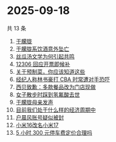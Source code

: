 # 2025-09-18

共 13 条

<!-- BEGIN -->
<!-- 最后更新时间 Thu Sep 18 2025 01:17:23 GMT+0800 (China Standard Time) -->

1. [于朦胧](https://www.zhihu.com/search?q=%E4%BA%8E%E6%9C%A6%E8%83%A7)
1. [于朦胧系饮酒意外坠亡](https://www.zhihu.com/search?q=%E4%BA%8E%E6%9C%A6%E8%83%A7%E7%B3%BB%E9%A5%AE%E9%85%92%E6%84%8F%E5%A4%96%E5%9D%A0%E4%BA%A1)
1. [丝瓜汤文学为何引起共鸣](https://www.zhihu.com/search?q=%E4%B8%9D%E7%93%9C%E6%B1%A4%E6%96%87%E5%AD%A6%E4%B8%BA%E4%BD%95%E5%BC%95%E8%B5%B7%E5%85%B1%E9%B8%A3)
1. [12306 回应开票即候补](https://www.zhihu.com/search?q=12306%20%E5%9B%9E%E5%BA%94%E5%BC%80%E7%A5%A8%E5%8D%B3%E5%80%99%E8%A1%A5)
1. [关于预制菜，你应该知道这些](https://www.zhihu.com/search?q=%E5%85%B3%E4%BA%8E%E9%A2%84%E5%88%B6%E8%8F%9C%EF%BC%8C%E4%BD%A0%E5%BA%94%E8%AF%A5%E7%9F%A5%E9%81%93%E8%BF%99%E4%BA%9B)
1. [经纪人称林书豪打 CBA 时常遭对手恐吓](https://www.zhihu.com/search?q=%E7%BB%8F%E7%BA%AA%E4%BA%BA%E7%A7%B0%E6%9E%97%E4%B9%A6%E8%B1%AA%E6%89%93%20CBA%20%E6%97%B6%E5%B8%B8%E9%81%AD%E5%AF%B9%E6%89%8B%E6%81%90%E5%90%93)
1. [西贝致歉：多款餐品改为门店现做](https://www.zhihu.com/search?q=%E8%A5%BF%E8%B4%9D%E8%87%B4%E6%AD%89%EF%BC%9A%E5%A4%9A%E6%AC%BE%E9%A4%90%E5%93%81%E6%94%B9%E4%B8%BA%E9%97%A8%E5%BA%97%E7%8E%B0%E5%81%9A)
1. [女子散步时踩到氢氟酸去世](https://www.zhihu.com/search?q=%E5%A5%B3%E5%AD%90%E6%95%A3%E6%AD%A5%E6%97%B6%E8%B8%A9%E5%88%B0%E6%B0%A2%E6%B0%9F%E9%85%B8%E5%8E%BB%E4%B8%96)
1. [于朦胧母亲发声](https://www.zhihu.com/search?q=%E4%BA%8E%E6%9C%A6%E8%83%A7%E6%AF%8D%E4%BA%B2%E5%8F%91%E5%A3%B0)
1. [目前我们处于什么样的经济周期中](https://www.zhihu.com/search?q=%E7%9B%AE%E5%89%8D%E6%88%91%E4%BB%AC%E5%A4%84%E4%BA%8E%E4%BB%80%E4%B9%88%E6%A0%B7%E7%9A%84%E7%BB%8F%E6%B5%8E%E5%91%A8%E6%9C%9F%E4%B8%AD)
1. [户晨风账号疑似被封](https://www.zhihu.com/search?q=%E6%88%B7%E6%99%A8%E9%A3%8E%E8%B4%A6%E5%8F%B7%E7%96%91%E4%BC%BC%E8%A2%AB%E5%B0%81)
1. [小米16改名小米17](https://www.zhihu.com/search?q=%E5%B0%8F%E7%B1%B316%E6%94%B9%E5%90%8D%E5%B0%8F%E7%B1%B317)
1. [5 小时 300 元停车费定价合理吗](https://www.zhihu.com/search?q=5%20%E5%B0%8F%E6%97%B6%20300%20%E5%85%83%E5%81%9C%E8%BD%A6%E8%B4%B9%E5%AE%9A%E4%BB%B7%E5%90%88%E7%90%86%E5%90%97)

<!-- END -->
